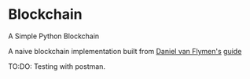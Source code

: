 # Blockchain
A Simple Python Blockchain

A naive blockchain implementation built from [Daniel van Flymen's](https://github.com/dvf/) [guide](https://hackernoon.com/learn-blockchains-by-building-one-117428612f46)

TO:DO:
Testing with postman.
